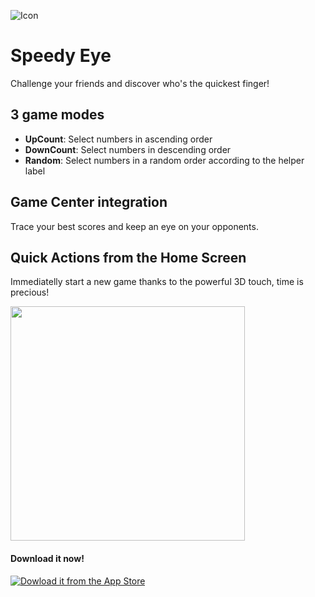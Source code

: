 ![Icon](https://github.com/AllioNicholas/SpeedyEye/blob/master/images/App%20Icon/Icon%402x.png?raw=true)
# Speedy Eye
Challenge your friends and discover who's the quickest finger!

## 3 game modes
* **UpCount**: Select numbers in ascending order
* **DownCount**: Select numbers in descending order
* **Random**: Select numbers in a random order according to the helper label

## Game Center integration
Trace your best scores and keep an eye on your opponents.

## Quick Actions from the Home Screen
Immediatelly start a new game thanks to the powerful 3D touch, time is precious!

<img src="https://github.com/AllioNicholas/SpeedyEye/blob/master/images/3dtouch.gif?raw=true" width="375">

#### Download it now!
[![Dowload it from the App Store](https://github.com/AllioNicholas/SpeedyEye/blob/master/images/Download_badge.png?raw=true)](https://itunes.apple.com/app/speedyeye/id1058077458?mt=8)

